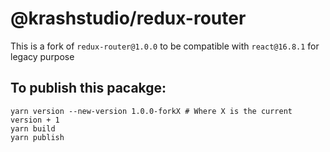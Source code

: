 # @krashstudio/redux-router

This is a fork of `redux-router@1.0.0` to be compatible with `react@16.8.1` for legacy purpose

## To publish this pacakge:

    yarn version --new-version 1.0.0-forkX # Where X is the current version + 1
    yarn build
    yarn publish
